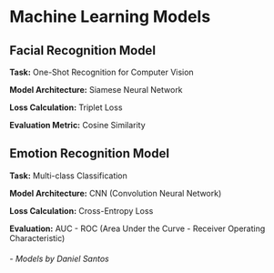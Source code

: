 # Machine Learning Models

## Facial Recognition Model

**Task:** One-Shot Recognition for Computer Vision

**Model Architecture:** Siamese Neural Network

**Loss Calculation:** Triplet Loss

**Evaluation Metric:** Cosine Similarity

## Emotion Recognition Model

**Task:** Multi-class Classification

**Model Architecture:** CNN (Convolution Neural Network)

**Loss Calculation:** Cross-Entropy Loss

**Evaluation:**  AUC - ROC (Area Under the Curve - Receiver Operating Characteristic)

###### - Models by Daniel Santos
